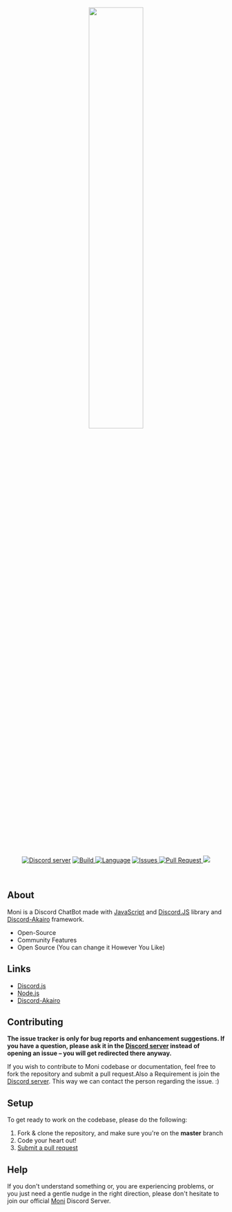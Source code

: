 <div align="center">
  <br />
  <p>
  <a href="https://discord.gg/jQdFFH6"><img src="https://cdn.discordapp.com/attachments/516098824683388949/564306251354341397/devil.png" width="50%"></a>
 </p>
  <p>
    <a href="https://discord.gg/jQdFFH6"><img src="https://img.shields.io/discord/550140222822809610.svg?colorB=Blue&logo=discord&label=Support&style=for-the-badge" alt="Discord server" /></a>
    <a href="https://discord.gg/jQdFFH6">
    <img src="https://img.shields.io/travis/moni-js/Moni/master.svg?style=for-the-badge" alt="Build">
</a>
    <a href="https://discord.gg/jQdFFH6"><img src="https://img.shields.io/github/languages/top/moni-js/Moni.svg?colorB=f0db4f&style=for-the-badge" alt="Language" /></a>
<a href="https://github.com/moni-js/moni/issues">
    <img src="https://img.shields.io/github/issues/moni-js/moni.svg?style=for-the-badge&colorB=37f149" alt="Issues">
</a>
<a href="https://github.com/moni-js/moni/pulls">
    <img src="https://img.shields.io/github/issues-pr/moni-js/moni.svg?style=for-the-badge&colorB=37f149" alt="Pull Request">
</a>
<a href="https://greenkeeper.io">
<img src="https://badges.greenkeeper.io/moni-js/Moni.svg?style=flat-square">
</a>
  </p>
</br>
</div>

## About

Moni is a Discord ChatBot made with [JavaScript](https://www.javascript.com/) and [Discord.JS](https://discord.js.org/#/) library and [Discord-Akairo](https://discord-akairo.github.io/) framework.

- Open-Source
- Community Features
- Open Source (You can change it However You Like)

## Links

- [Discord.js](https://discord.js.org/#/)
- [Node.js](https://nodejs.org/en/)
- [Discord-Akairo](https://github.com/discord-akairo/discord-akairo)

## Contributing

**The issue tracker is only for bug reports and enhancement suggestions. If you have a question, please ask it in the [Discord server](https://discord.gg/jQdFFH6) instead of opening an issue – you will get redirected there anyway.**

If you wish to contribute to Moni codebase or documentation, feel free to fork the repository and submit a
pull request.Also a Requirement is join the [Discord server](https://discord.gg/jQdFFH6). 
This way we can contact the person regarding the issue. :)
## Setup
To get ready to work on the codebase, please do the following:

1. Fork & clone the repository, and make sure you're on the **master** branch
2. Code your heart out!
3. [Submit a pull request](https://github.com/moni-js/ai-chatbot)

## Help

If you don't understand something or, you are experiencing problems, or you just need a gentle
nudge in the right direction, please don't hesitate to join our official [Moni](https://discord.gg/jQdFFH6) Discord Server.
